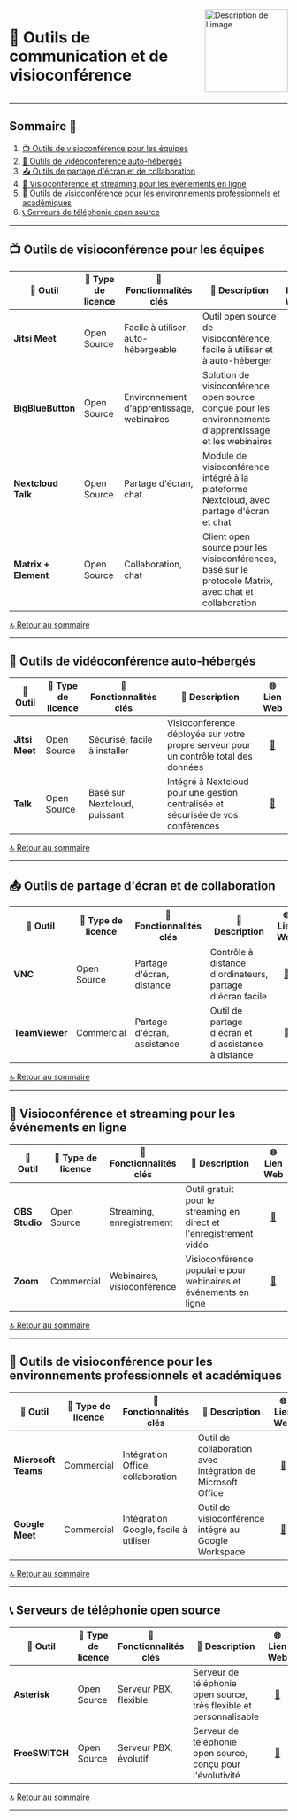<div style="display: flex; align-items: center; justify-content: space-between;">
  <h1>💬 Outils de communication et de visioconférence</h1>
  <img src="img/switchtoopen1.png" alt="Description de l'image" width="150" height="150">
</div>

---

## Sommaire 📖 <a id="sommaire"></a>
1. [📺 Outils de visioconférence pour les équipes](#outils-visioconference-equipes)
2. [🔧 Outils de vidéoconférence auto-hébergés](#outils-videoconference-autoherges)
3. [📤 Outils de partage d'écran et de collaboration](#outils-partage-ecran-collaboration)
4. [🎥 Visioconférence et streaming pour les événements en ligne](#visiconference-streaming-evenements-en-ligne)
5. [🏫 Outils de visioconférence pour les environnements professionnels et académiques](#outils-visioconference-professionnels-academiques)
6. [📞 Serveurs de téléphonie open source](#serveurs-telephonie-open-source)

---

## 📺 Outils de visioconférence pour les équipes <a id="outils-visioconference-equipes"></a>

| 🌟 **Outil** | 🔑 **Type de licence** | 🚀 **Fonctionnalités clés** | 📝 **Description** | 🌐 **Lien Web** |
|---|---|---|---|---|
| **Jitsi Meet** | Open Source | Facile à utiliser, auto-hébergeable | Outil open source de visioconférence, facile à utiliser et à auto-héberger | <div align="center"><a href="https://jitsi.org/jitsi-meet/">🔗</a></div> |
| **BigBlueButton** | Open Source | Environnement d'apprentissage, webinaires | Solution de visioconférence open source conçue pour les environnements d'apprentissage et les webinaires | <div align="center"><a href="https://bigbluebutton.org/">🔗</a></div> |
| **Nextcloud Talk** | Open Source | Partage d'écran, chat | Module de visioconférence intégré à la plateforme Nextcloud, avec partage d'écran et chat | <div align="center"><a href="https://nextcloud.com/talk/">🔗</a></div> |
| **Matrix + Element** | Open Source | Collaboration, chat | Client open source pour les visioconférences, basé sur le protocole Matrix, avec chat et collaboration | <div align="center"><a href="https://element.io/">🔗</a></div> |

[🔝 Retour au sommaire](#sommaire)

---

## 🔧 Outils de vidéoconférence auto-hébergés <a id="outils-videoconference-autoherges"></a>

| 🌟 **Outil** | 🔑 **Type de licence** | 🚀 **Fonctionnalités clés** | 📝 **Description** | 🌐 **Lien Web** |
|---|---|---|---|---|
| **Jitsi Meet** | Open Source | Sécurisé, facile à installer | Visioconférence déployée sur votre propre serveur pour un contrôle total des données | <div align="center"><a href="https://jitsi.org/jitsi-meet/">🔗</a></div> |
| **Talk** | Open Source | Basé sur Nextcloud, puissant | Intégré à Nextcloud pour une gestion centralisée et sécurisée de vos conférences | <div align="center"><a href="https://nextcloud.com/talk/">🔗</a></div> |

[🔝 Retour au sommaire](#sommaire)

---

## 📤 Outils de partage d'écran et de collaboration <a id="outils-partage-ecran-collaboration"></a>

| 🌟 **Outil** | 🔑 **Type de licence** | 🚀 **Fonctionnalités clés** | 📝 **Description** | 🌐 **Lien Web** |
|---|---|---|---|---|
| **VNC** | Open Source | Partage d'écran, distance | Contrôle à distance d'ordinateurs, partage d'écran facile | <div align="center"><a href="https://www.realvnc.com/">🔗</a></div> |
| **TeamViewer** | Commercial | Partage d'écran, assistance | Outil de partage d'écran et d'assistance à distance | <div align="center"><a href="https://www.teamviewer.com/">🔗</a></div> |

[🔝 Retour au sommaire](#sommaire)

---

## 🎥 Visioconférence et streaming pour les événements en ligne <a id="visiconference-streaming-evenements-en-ligne"></a>

| 🌟 **Outil** | 🔑 **Type de licence** | 🚀 **Fonctionnalités clés** | 📝 **Description** | 🌐 **Lien Web** |
|---|---|---|---|---|
| **OBS Studio** | Open Source | Streaming, enregistrement | Outil gratuit pour le streaming en direct et l'enregistrement vidéo | <div align="center"><a href="https://obsproject.com/">🔗</a></div> |
| **Zoom** | Commercial | Webinaires, visioconférence | Visioconférence populaire pour webinaires et événements en ligne | <div align="center"><a href="https://zoom.us/">🔗</a></div> |

[🔝 Retour au sommaire](#sommaire)

---

## 🏫 Outils de visioconférence pour les environnements professionnels et académiques <a id="outils-visioconference-professionnels-academiques"></a>

| 🌟 **Outil** | 🔑 **Type de licence** | 🚀 **Fonctionnalités clés** | 📝 **Description** | 🌐 **Lien Web** |
|---|---|---|---|---|
| **Microsoft Teams** | Commercial | Intégration Office, collaboration | Outil de collaboration avec intégration de Microsoft Office | <div align="center"><a href="https://www.microsoft.com/en/microsoft-teams/">🔗</a></div> |
| **Google Meet** | Commercial | Intégration Google, facile à utiliser | Outil de visioconférence intégré au Google Workspace | <div align="center"><a href="https://meet.google.com/">🔗</a></div> |

[🔝 Retour au sommaire](#sommaire)

---

## 📞 Serveurs de téléphonie open source <a id="serveurs-telephonie-open-source"></a>

| 🌟 **Outil** | 🔑 **Type de licence** | 🚀 **Fonctionnalités clés** | 📝 **Description** | 🌐 **Lien Web** |
|---|---|---|---|---|
| **Asterisk** | Open Source | Serveur PBX, flexible | Serveur de téléphonie open source, très flexible et personnalisable | <div align="center"><a href="https://www.asterisk.org/">🔗</a></div> |
| **FreeSWITCH** | Open Source | Serveur PBX, évolutif | Serveur de téléphonie open source, conçu pour l'évolutivité | <div align="center"><a href="https://freeswitch.com/">🔗</a></div> |

[🔝 Retour au sommaire](#sommaire)

---